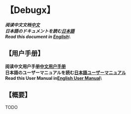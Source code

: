 # 【Debugx】
***阅读中文文档[中文](README.md)***\
***日本語のドキュメントを読む[日本語](README_ja.md)***\
***Read this document in [English](README_en.md)***\

## 【用户手册】
**阅读中文用户手册[中文用户手册](Documents/UserManual_cn.md)**\
**日本語のユーザーマニュアルを読む[日本語ユーザーマニュアル](Documents/UserManual_ja.md)**\
**Read this User Manual in[English User Manual](Documents/UserManual_en.md)**\

## 【概要】
TODO